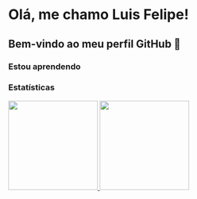 # Olá, me chamo Luis Felipe! 
## Bem-vindo ao meu perfil GitHub 👋

### Estou aprendendo
<div>
    <i class="devicon-threedsmax-plain"></i>
</div>

### Estatísticas
<div>
    <a href="https://github.com/luis0777">
        <img loading="lazy" height="180em" src="https://github-readme-stats.vercel.app/api/top-langs/?username=luis0777&layout=compact&langs_count=7&theme=dracula"/>
        <img loading="lazy" height="180em" src="https://github-readme-stats.vercel.app/api?username=luis0777&show_icons=true&theme=dracula&include_all_commits=true&count_private=true"/>
    </a>
</div>

